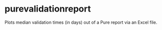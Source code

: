 # purevalidationreport

Plots median validation times (in days) out of a Pure report via an Excel file.